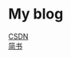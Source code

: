 # My blog
[CSDN](http://blog.csdn.net/top_code?viewmode=list)
<br>
[简书](http://www.jianshu.com/u/215e5a237558)
